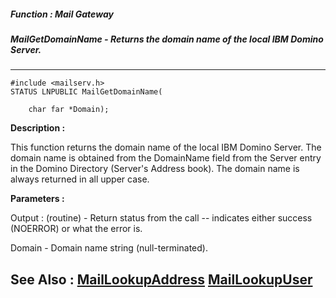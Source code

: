 ##### Function : Mail Gateway
##### MailGetDomainName - Returns the domain name of the local IBM Domino Server.
---
```
#include <mailserv.h>
STATUS LNPUBLIC MailGetDomainName(

	char far *Domain);
```
**Description :**

This function returns the domain name of the local IBM Domino Server.  The 
domain name is obtained from the DomainName field from the Server entry in the 
Domino Directory (Server's Address book).  The domain name is always returned 
in all upper case.

**Parameters :**

Output :
(routine)  -  Return status from the call -- indicates either success (NOERROR) or what the error is.


Domain  -  Domain name string (null-terminated).  


**See Also :**
[MailLookupAddress](/domino-c-api-docs/reference/Func/MailLookupAddress)
[MailLookupUser](/domino-c-api-docs/reference/Func/MailLookupUser)
---
